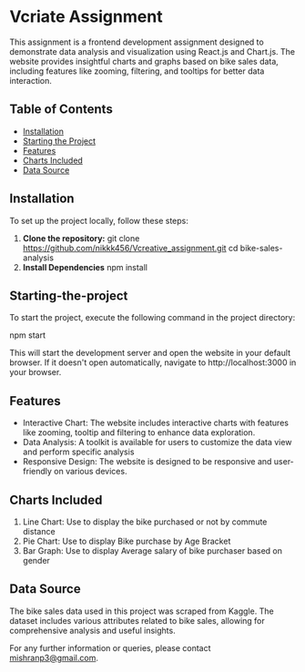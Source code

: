 # Vcriate Assignment

This assignment is a frontend development assignment designed to demonstrate data analysis and visualization using React.js and Chart.js. The website provides insightful charts and graphs based on bike sales data, including features like zooming, filtering, and tooltips for better data interaction.

## Table of Contents
- [Installation](#installation)
- [Starting the Project](#starting-the-project)
- [Features](#features)
- [Charts Included](#charts-included)
- [Data Source](#data-source)

## Installation

To set up the project locally, follow these steps:

1. **Clone the repository:**
   git clone https://github.com/nikkk456/Vcreative_assignment.git
   cd bike-sales-analysis
2. **Install Dependencies**
    npm install 

## Starting-the-project

To start the project, execute the following command in the project directory:

npm start

This will start the development server and open the website in your default browser. If it doesn't open automatically, navigate to http://localhost:3000 in your browser.

## Features
- Interactive Chart: The website includes interactive charts with features like zooming, tooltip and filtering to enhance data exploration.
- Data Analysis:  A toolkit is available for users to customize the data view and perform specific analysis
- Responsive Design: The website is designed to be responsive and user-friendly on various devices.

## Charts Included

1. Line Chart: Use to display the bike purchased or not by commute distance
2. Pie Chart: Use to display Bike purchase by Age Bracket
3. Bar Graph: Use to display Average salary of bike purchaser based on gender

## Data Source

The bike sales data used in this project was scraped from Kaggle. The dataset includes various attributes related to bike sales, allowing for comprehensive analysis and useful insights.

For any further information or queries, please contact mishranp3@gmail.com.
